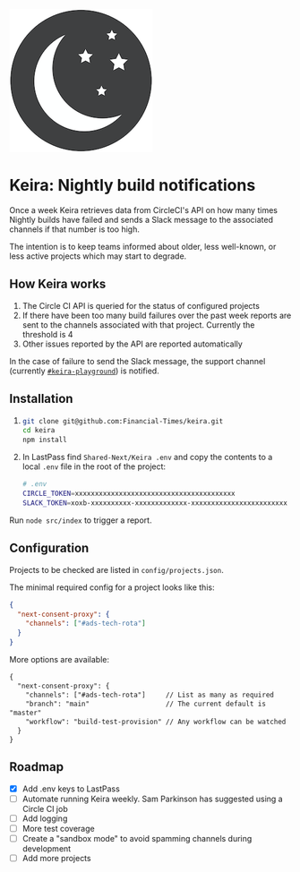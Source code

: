 ![Keira logo](assets/keira-logo.png)

# Keira: Nightly build notifications

Once a week Keira retrieves data from CircleCI's API on how many times Nightly builds have failed and sends a Slack message to the associated channels if that number is too high.

The intention is to keep teams informed about older, less well-known, or less active projects which may start to degrade.

## How Keira works
1. The Circle CI API is queried for the status of configured projects
2. If there have been too many build failures over the past week reports are sent to the channels associated with that project. Currently the threshold is 4
3. Other issues reported by the API are reported automatically

In the case of failure to send the Slack message, the support channel (currently [`#keira-playground`](https://financialtimes.slack.com/archives/C01AF5GPKN3)) is notified. 

## Installation
1. ```sh
   git clone git@github.com:Financial-Times/keira.git
   cd keira
   npm install
   ```
2. In LastPass find `Shared-Next/Keira .env` and copy the contents to a local `.env` file in the root of the project:
    ```sh
    # .env
    CIRCLE_TOKEN=xxxxxxxxxxxxxxxxxxxxxxxxxxxxxxxxxxxxxxxx
    SLACK_TOKEN=xoxb-xxxxxxxxxx-xxxxxxxxxxxxx-xxxxxxxxxxxxxxxxxxxxxxxx
    ```

Run `node src/index` to trigger a report.



## Configuration
Projects to be checked are listed in `config/projects.json`.

The minimal required config for a project looks like this:
```json
{
  "next-consent-proxy": {
    "channels": ["#ads-tech-rota"]
  }
}
```

More options are available:
```json5
{
  "next-consent-proxy": {
    "channels": ["#ads-tech-rota"]     // List as many as required
    "branch": "main"                   // The current default is "master"
    "workflow": "build-test-provision" // Any workflow can be watched
  }
}
```

## Roadmap
- [x] Add .env keys to LastPass
- [ ] Automate running Keira weekly. Sam Parkinson has suggested using a Circle CI job 
- [ ] Add logging
- [ ] More test coverage
- [ ] Create a "sandbox mode" to avoid spamming channels during development
- [ ] Add more projects
